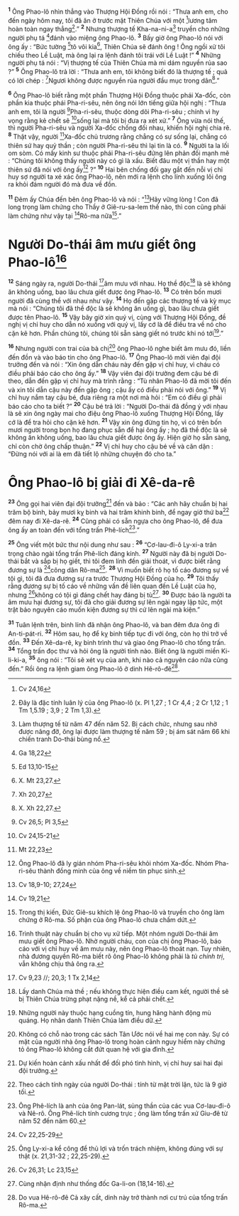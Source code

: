 <sup><b>1</b></sup> Ông Phao-lô nhìn thẳng vào Thượng Hội Đồng rồi nói : “Thưa anh em, cho đến ngày hôm nay, tôi đã ăn ở trước mặt Thiên Chúa với một [^1*]lương tâm hoàn toàn ngay thẳng[^1].” <sup><b>2</b></sup> Nhưng thượng tế Kha-na-ni-a[^2] truyền cho những người phụ tá [^2*]đánh vào miệng ông Phao-lô. <sup><b>3</b></sup> Bấy giờ ông Phao-lô nói với ông ấy : “Bức tường [^3*]tô vôi kia[^3], Thiên Chúa sẽ đánh ông ! Ông ngồi xử tôi chiếu theo Lề Luật, mà ông lại ra lệnh đánh tôi trái với Lề Luật !” <sup><b>4</b></sup> Những người phụ tá nói : “Vị thượng tế của Thiên Chúa mà mi dám nguyền rủa sao ?” <sup><b>5</b></sup> Ông Phao-lô trả lời : “Thưa anh em, tôi không biết đó là thượng tế ; quả có lời chép : [^4*]Ngươi không được nguyền rủa người đầu mục trong dân[^4].”

<sup><b>6</b></sup> Ông Phao-lô biết rằng một phần Thượng Hội Đồng thuộc phái Xa-đốc, còn phần kia thuộc phái Pha-ri-sêu, nên ông nói lớn tiếng giữa hội nghị : “Thưa anh em, tôi là người [^5*]Pha-ri-sêu, thuộc dòng dõi Pha-ri-sêu ; chính vì hy vọng rằng kẻ chết sẽ [^6*]sống lại mà tôi bị đưa ra xét xử.” <sup><b>7</b></sup> Ông vừa nói thế, thì người Pha-ri-sêu và người Xa-đốc chống đối nhau, khiến hội nghị chia rẽ. <sup><b>8</b></sup> Thật vậy, người [^7*]Xa-đốc chủ trương rằng chẳng có sự sống lại, chẳng có thiên sứ hay quỷ thần ; còn người Pha-ri-sêu thì lại tin là có. <sup><b>9</b></sup> Người ta la lối om sòm. Có mấy kinh sư thuộc phái Pha-ri-sêu đứng lên phản đối mạnh mẽ : “Chúng tôi không thấy người này có gì là xấu. Biết đâu một vị thần hay một thiên sứ đã nói với ông ấy[^5] ?” <sup><b>10</b></sup> Hai bên chống đối gay gắt đến nỗi vị chỉ huy sợ người ta xé xác ông Phao-lô, nên mới ra lệnh cho lính xuống lôi ông ra khỏi đám người đó mà đưa về đồn.

<sup><b>11</b></sup> Đêm ấy Chúa đến bên ông Phao-lô và nói : “[^8*]Hãy vững lòng ! Con đã long trọng làm chứng cho Thầy ở Giê-ru-sa-lem thế nào, thì con cũng phải làm chứng như vậy tại [^9*]Rô-ma nữa[^6].”

# Người Do-thái âm mưu giết ông Phao-lô[^7]
<sup><b>12</b></sup> Sáng ngày ra, người Do-thái [^10*]âm mưu với nhau. Họ thề độc[^8] là sẽ không ăn không uống, bao lâu chưa giết được ông Phao-lô. <sup><b>13</b></sup> Có trên bốn mươi người đã cùng thề với nhau như vậy. <sup><b>14</b></sup> Họ đến gặp các thượng tế và kỳ mục mà nói : “Chúng tôi đã thề độc là sẽ không ăn uống gì, bao lâu chưa giết được tên Phao-lô. <sup><b>15</b></sup> Vậy bây giờ xin quý vị, cùng với Thượng Hội Đồng, đề nghị vị chỉ huy cho dẫn nó xuống với quý vị, lấy cớ là để điều tra về nó cho cặn kẽ hơn. Phần chúng tôi, chúng tôi sẵn sàng giết nó trước khi nó tới[^9].”

<sup><b>16</b></sup> Nhưng người con trai của bà chị[^10] ông Phao-lô nghe biết âm mưu đó, liền đến đồn và vào báo tin cho ông Phao-lô. <sup><b>17</b></sup> Ông Phao-lô mời viên đại đội trưởng đến và nói : “Xin ông dẫn cháu này đến gặp vị chỉ huy, vì cháu có điều phải báo cáo cho ông ấy.” <sup><b>18</b></sup> Vậy viên đại đội trưởng đem cậu bé đi theo, dẫn đến gặp vị chỉ huy mà trình rằng : “Tù nhân Phao-lô đã mời tôi đến và xin tôi dẫn cậu này đến gặp ông ; cậu ấy có điều phải nói với ông.” <sup><b>19</b></sup> Vị chỉ huy nắm tay cậu bé, đưa riêng ra một nơi mà hỏi : “Em có điều gì phải báo cáo cho ta biết ?” <sup><b>20</b></sup> Cậu bé trả lời : “Người Do-thái đã đồng ý với nhau là sẽ xin ông ngày mai cho điệu ông Phao-lô xuống Thượng Hội Đồng, lấy cớ là để tra hỏi cho cặn kẽ hơn. <sup><b>21</b></sup> Vậy xin ông đừng tin họ, vì có trên bốn mươi người trong bọn họ đang phục sẵn để hại ông ấy ; họ đã thề độc là sẽ không ăn không uống, bao lâu chưa giết được ông ấy. Hiện giờ họ sẵn sàng, chỉ còn chờ ông chấp thuận.” <sup><b>22</b></sup> Vị chỉ huy cho cậu bé về và căn dặn : “Đừng nói với ai là em đã tiết lộ những chuyện đó cho ta.”

# Ông Phao-lô bị giải đi Xê-da-rê
<sup><b>23</b></sup> Ông gọi hai viên đại đội trưởng[^11] đến và bảo : “Các anh hãy chuẩn bị hai trăm bộ binh, bảy mươi kỵ binh và hai trăm khinh binh, để ngay giờ thứ ba[^12] đêm nay đi Xê-da-rê. <sup><b>24</b></sup> Cũng phải có sẵn ngựa cho ông Phao-lô, để đưa ông ấy an toàn đến với tổng trấn Phê-lích[^13].”

<sup><b>25</b></sup> Ông viết một bức thư nội dung như sau : <sup><b>26</b></sup> “Cơ-lau-đi-ô Ly-xi-a trân trọng chào ngài tổng trấn Phê-lích đáng kính. <sup><b>27</b></sup> Người này đã bị người Do-thái bắt và sắp bị họ giết, thì tôi đem lính đến giải thoát, vì được biết rằng đương sự là [^11*]công dân Rô-ma[^14]. <sup><b>28</b></sup> Vì muốn biết rõ họ tố cáo đương sự về tội gì, tôi đã đưa đương sự ra trước Thượng Hội Đồng của họ. <sup><b>29</b></sup> Tôi thấy rằng đương sự bị tố cáo về những vấn đề liên quan đến Lề Luật của họ, nhưng [^12*]không có tội gì đáng chết hay đáng bị tù[^15]. <sup><b>30</b></sup> Được báo là người ta âm mưu hại đương sự, tôi đã cho giải đương sự lên ngài ngay lập tức, một trật bảo nguyên cáo muốn kiện đương sự thì cứ lên ngài mà kiện.”

<sup><b>31</b></sup> Tuân lệnh trên, binh lính đã nhận ông Phao-lô, và ban đêm đưa ông đi An-ti-pát-ri. <sup><b>32</b></sup> Hôm sau, họ để kỵ binh tiếp tục đi với ông, còn họ thì trở về đồn. <sup><b>33</b></sup> Đến Xê-da-rê, kỵ binh trình thư và giao ông Phao-lô cho tổng trấn. <sup><b>34</b></sup> Tổng trấn đọc thư và hỏi ông là người tỉnh nào. Biết ông là người miền Ki-li-ki-a, <sup><b>35</b></sup> ông nói : “Tôi sẽ xét vụ của anh, khi nào cả nguyên cáo nữa cũng đến.” Rồi ông ra lệnh giam ông Phao-lô ở dinh Hê-rô-đê[^16].

[^1]: Đây là đặc tính luân lý của ông Phao-lô (x. Pl 1,27 ; 1 Cr 4,4 ; 2 Cr 1,12 ; 1 Tm 1,5.19 ; 3,9 ; 2 Tm 1,3).
[^2]: Làm thượng tế từ năm 47 đến năm 52. Bị cách chức, nhưng sau nhờ được nâng đỡ, ông lại được làm thượng tế năm 59 ; bị ám sát năm 66 khi chiến tranh Do-thái bùng nổ.
[^3]: X. Mt 23,27.
[^4]: X. Xh 22,27.
[^5]: Ông Phao-lô đã ly gián nhóm Pha-ri-sêu khỏi nhóm Xa-đốc. Nhóm Pha-ri-sêu thành đồng minh của ông về niềm tin phục sinh.
[^6]: Trong thị kiến, Đức Giê-su khích lệ ông Phao-lô và truyền cho ông làm chứng ở Rô-ma. Số phận của ông Phao-lô chưa chấm dứt.
[^7]: Trình thuật này chuẩn bị cho vụ xử tiếp. Một nhóm người Do-thái âm mưu giết ông Phao-lô. Nhờ người cháu, con của chị ông Phao-lô, báo cáo với vị chỉ huy về âm mưu này, nên ông Phao-lô thoát nạn. Tuy nhiên, nhà đương quyền Rô-ma biết rõ ông Phao-lô không phải là <i>tù chính trị</i>, vẫn không chịu thả ông ra.
[^8]: Lấy danh Chúa mà thề ; nếu không thực hiện điều cam kết, người thề sẽ bị Thiên Chúa trừng phạt nặng nề, kể cả phải chết.
[^9]: Những người này thuộc hạng cuồng tín, hung hăng hành động mù quáng. Họ nhân danh Thiên Chúa làm điều dữ.
[^10]: Không có chỗ nào trong các sách Tân Ước nói về hai mẹ con này. Sự có mặt của người nhà ông Phao-lô trong hoàn cảnh nguy hiểm này chứng tỏ ông Phao-lô không cắt đứt quan hệ với gia đình.
[^11]: Dự kiến hoàn cảnh xấu nhất để đối phó tình hình, vị chỉ huy sai hai đại đội trưởng.
[^12]: Theo cách tính ngày của người Do-thái : tính từ mặt trời lặn, tức là 9 giờ tối.
[^13]: Ông Phê-lích là anh của ông Pan-lát, sủng thần của các vua Cơ-lau-đi-ô và Nê-rô. Ông Phê-lích tính cương trực ; ông làm tổng trấn xứ Giu-đê từ năm 52 đến năm 60.
[^14]: Ông Ly-xi-a kể công để thủ lợi và trốn trách nhiệm, không đúng với sự thật (x. 21,31-32 ; 22,25-29).
[^15]: Cùng nhận định như thống đốc Ga-li-on (18,14-16).
[^16]: Do vua Hê-rô-đê Cả xây cất, dinh này trở thành nơi cư trú của tổng trấn Rô-ma.
[^1*]: Cv 24,16
[^2*]: Ga 18,22
[^3*]: Ed 13,10-15
[^4*]: Xh 20,27
[^5*]: Cv 26,5; Pl 3,5
[^6*]: Cv 24,15-21
[^7*]: Mt 22,23
[^8*]: Cv 18,9-10; 27,24
[^9*]: Cv 19,21
[^10*]: Cv 9,23 //; 20,3; 1 Tx 2,14
[^11*]: Cv 22,25-29
[^12*]: Cv 26,31; Lc 23,15
